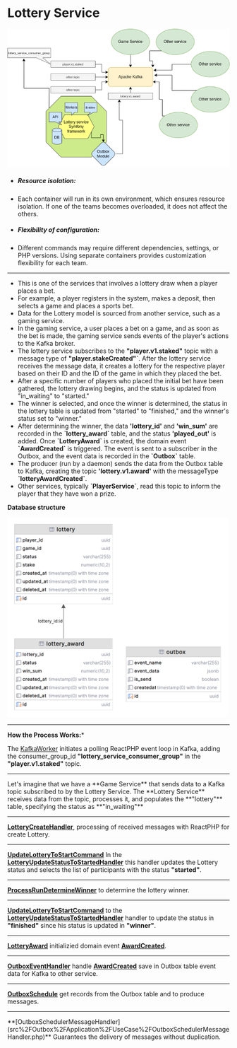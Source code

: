 <h1>Lottery Service</h1>

![dia.png](public%2FReadmeImg%2Fdia.png)

<ul>
<li>
<h5>Resource isolation:</h5>
</li>
<li>Each container will run in its own environment, which ensures resource isolation. If one of the teams becomes overloaded, it does not affect the others.</li>
<li>
<h5>
Flexibility of configuration:
</h5>
</li>
<li>Different commands may require different dependencies, settings, or PHP versions. Using separate containers provides customization flexibility for each team.</li>
</ul>

<hr>
<ul>
<li>This is one of the services that involves a lottery draw when a player places a bet.</li>
<li>For example, a player registers in the system, makes a deposit, then selects a game and places a sports bet.</li>
<li>Data for the Lottery model is sourced from another service, such as a gaming service. </li>
<li>In the gaming service, a user places a bet on a game, and as soon as the bet is made, the gaming service sends events of the player's actions to the Kafka broker. </li>
<li>The lottery service subscribes to the <b>"player.v1.staked"</b> topic with a message type of <b>"player.stakeCreated"`</b>. After the lottery service receives the message data, it creates a lottery for the respective player based on their ID and the ID of the game in which they placed the bet.</li>
<li>After a specific number of players who placed the initial bet have been gathered, the lottery drawing begins, and the status is updated from "in_waiting" to "started." </li>
<li>The winner is selected, and once the winner is determined, the status in the lottery table is updated from "started" to "finished," and the winner's status set to "winner." </li>
<li>After determining the winner, the data <b>'lottery_id'</b> and <b>'win_sum'</b> are recorded in the <b>`lottery_award`</b> table, and the status <b>'played_out'</b> is added. Once <b>`LotteryAward`</b> is created, the domain event <b>`AwardCreated`</b> is triggered. The event is sent to a subscriber in the Outbox, and the event data is recorded in the <b>`Outbox`</b> table. </li>
<li>The producer (run by a daemon) sends the data from the Outbox table to Kafka, creating the topic <b>'lottery.v1.award'</b> with the messageType <b>`lotteryAwardCreated`</b>.  </li>
<li>Other services, typically <b>`PlayerService`</b>, read this topic to inform the player that they have won a prize.</li>
</ul>


**Database structure**

<img src="public/ReadmeImg/db-gram.png" alt="image" style="width:500px;height:auto;">
<hr>

**How the Process Works:***

The [KafkaWorker](src%2FCore%2FWorker%2FKafka%2FKafkaWorker.php) initiates a polling ReactPHP event loop in Kafka, adding the consumer_group_id **"lottery_service_consumer_group"**  in the **"player.v1.staked"** topic.
<hr>
Let's imagine that we have a **Game Service** that sends data to a Kafka topic subscribed to by the Lottery Service. The **Lottery Service** receives data from the topic, processes it, and populates the **"lottery"** table, specifying the status as **"in_waiting"**
<hr>

**[LotteryCreateHandler](src%2FLottery%2FApplication%2FUseCase%2FLotteryCreateHandler.php)**, processing of received messages with ReactPHP for create Lottery.
<hr>

**[UpdateLotteryToStartCommand](src%2FLottery%2FApplication%2FCommand%2FUpdateLotteryToStartCommand.php)** In the **[LotteryUpdateStatusToStartedHandler](src%2FLottery%2FApplication%2FUseCase%2FLotteryUpdateStatusToStartedHandler.php)** this handler updates the Lottery status and selects the list of participants with the status **"started"**.
<hr>

**[ProcessRunDetermineWinner](src%2FLottery%2FApplication%2FConsole%2FCommand%2FProcessRunDetermineWinner.php)**  to determine the lottery winner.
<hr>

**[UpdateLotteryToStartCommand](src%2FLottery%2FApplication%2FCommand%2FUpdateLotteryToStartCommand.php)** to the **[LotteryUpdateStatusToStartedHandler](src%2FLottery%2FApplication%2FUseCase%2FLotteryUpdateStatusToStartedHandler.php)** handler to update the status in **"finished"**  since his status is updated in **"winner"**.
<hr>

**[LotteryAward](src%2FLottery%2FModel%2FLotteryAward.php)** initializied domain event **[AwardCreated](src%2FLottery%2FModel%2FEvents%2FAwardCreated.php)**.
<hr>

**[OutboxEventHandler](src%2FOutbox%2FApplication%2FUseCase%2FOutboxEventHandler.php)** handle **[AwardCreated](src%2FLottery%2FModel%2FEvents%2FAwardCreated.php)** save in Outbox table event data for Kafka to other service.
<hr>

**[OutboxSchedule](src%2FOutbox%2FApplication%2FConsole%2FScheduler%2FOutboxSchedule.php)** get records from the Outbox table and to produce messages.

<hr>
**[OutboxSchedulerMessageHandler](src%2FOutbox%2FApplication%2FUseCase%2FOutboxSchedulerMessageHandler.php)** Guarantees the delivery of messages without duplication.